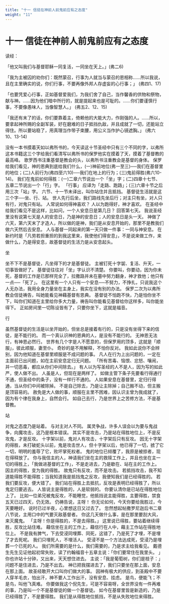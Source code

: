 ```yaml
---
title: "十一 信徒在神前人前鬼前应有之态度"
weight: "11"
---
```


# 十一 信徒在神前人前鬼前应有之态度


读经：

「他又叫我们与基督耶稣一同复活，一同坐在天上。」(弗二6)

「我为主被囚的劝你们：既然蒙召，行事为人就当与蒙召的恩相称……所以我说，且在主里确实的说，你们行事，不要再像外邦人存虚妄的心行事；」
(弗四1、17)

「也要凭爱心行事，正如基督爱我们，为我们舍了自己，当作馨香的供物和祭物，献与神。……因为他们暗中所行的，就是提起来也是可耻的。……你们要谨慎行事，不要像愚味人，当像智慧人。」
(弗五2、12、15)

「我还有末了的话，你们要靠着主，倚赖他的大能大力，作刚强的人。……所以，要拿起神所赐的全副军装，好在磨难的日子抵挡仇敌，并且成就了一切，还能站立得住。所以要站稳了，用真理当作带子束腰，用公义当作护心镜遮胸。」
(弗六10、13-14)

没有一本书摸着天如以弗所书的，今天读这十节圣经中只有三个不同的字，以弗所这本书籍这三个字给我们看清写以弗所书的保罗他实在摸着了天，摸着了基督教的最高峰。
歌罗西书注重基督是教会的头，以弗所书注重教会是基督的身体。
保罗给我们看见，神的恩典到底给我们什么，(一)神前地位(弗一至三)──我们在基督里的地位；(二)人前行为(弗四至六10)──我们在地上的行为；(三)鬼前得胜(弗六10-14)。
我们在鬼前如何得胜：(一)二章六节说出一个「坐」字；(二)四章十七节、五章二节说出一个「行」字。
「行事」
应译为「走路、跑路」；(三)六章十节之后用三次「站」字。
六节、十一节未译出，叫你站住并且抵挡。
基督徒生活就是这三个字──坐、行、站。
世人先行后坐，我们路线先坐后行；对主只有坐，对人只有行，对鬼只有站。
人常说如何得神喜欢？
人以为跑得好，神才喜欢。
在圣经中给我们看见不是这样，比如问，一个人安息日是第几日？
回答第七天。
我说圣经里没有说第七天是人的安息日，乃是神的安息日；人的安息日是头一天。
神做了六天，第六天末了才造人，所以做的是神，我们是从安息开始的，那里不是教我们做六天然后去安息。
人与基督一同起来的第一天只做一件事：一同与神安息。
在新约时是「凡劳若担重担的到我这里来，我使他们得安息」，不是说来做工作，来做什么，乃是得安息，故基督徒的生活力是从安息起头。

坐

坐不下不是基督徒，凡坐得下的才是基督徒。
主被钉死十字袈、复活、升天，一切事皆做好了。
基督徒往往对「坐」字认识不清楚。
你要叫，你要动，因为你未死，基督的工作是已那样完全了，拉撒路并未在墓中努力翻身，神才救他；他只有一点──「死了」。
在这里有一个人只有一个安息──不努力，不挣扎，只说我这个人无办法，我用全身力量坐在主身上，我实在没有别的办法。
保罗二次为以弗所教会信徒祷告，叫她能看见神藉基督有恩典。
基督徒不怕跑不快，乃是怕你坐不下，叫你们知道在主里给你多大力量，祷告叫你能看见基督给你这样多，叫你能坐得下。
正如房间里一切陈设皆有了，只要你坐下，这就是福音。

行

虽然基督徒的生活是以坐开始的，但坐总是接着有行的，只是没有坐得下来的信徒，是不能行的。
而一个真认识神的恩典的人，是没有不能行的。
无神恩无法行，有神恩必然行。
世界有几个字是人不愿意的，但保罗用的顶多，这就是「顺服」，彼此顺服，妻至仆。
奇妙的是不用解释，不怕你反对。
我如此说你不会辨别，因为他知道在基督里顺服是不成问题的事。
凡人在行为上出问题的，一定在主面前已出问题，如在主前安息定归无问题。
「所有苦毒、恼恨、忿怒、嚷闹，并一切恶毒，都应从你们中间除去。」
有人以为写圣经的人不是人，因为写的如此严，使人做不出。
人虽是人，但现在是两样了。
如做主管下条子先要看行得通行不通，但圣经中的条子，没有一样行不通的。
人如果安息在基督里，定归行得通，当从你们中间被除掉。
不是自己除去，乃是让主除掉；自己搬不动，但主搬是顶容易的。
赦免是大人做的事，顺服在主里不困难，因认识主曾为我成就了，因为有个律在我身上，自然会行。
如自己去行，乃是世界上之苦修方法，不是基督教。

站

对鬼之态度乃是站着。
与对主对人不同。
属灵争战，许多人误会以为要与鬼战争，向魔攻击，这乃是根本错误。
其实不是攻击，乃是站在得胜地位上，不是反攻鬼，才是反攻。
十字架以前，鬼对人有攻击，十字架后只有反攻。
因无十字架的得胜，未打破蛇头以前，鬼是攻击世人，但十字架以后，他已得了一切，掳了它一切，明明的羞辱了它，败坏掌死权者。
鬼的地位已倾覆了，我原是被掠者，现在得释放了。
你与我信主的人，神请我们坐在主的救赎工作上，并且也坐在主一切的得胜上，「我做进基督的工作」，不是走进去，乃是歇在、站在主的工作上。
因主的得胜，变为我的得胜。
故鬼只有反攻，而不是攻击。
若抵挡攻击，我不知道能得胜不能得胜；当我知道我是抵挡鬼之反攻，我便知我们是已经得胜的。
若我们要反攻，便大错了。
我们站在得胜上去抵抗，反攻是表明已经得胜了，所以鬼定归要逃去。
人皆说主是得胜的，人是软弱的。
你要认清你是已站在得胜地位上了。
比如一位弟兄被鬼反攻，不能睡觉，他抵挡说主能得胜，主要得胜，禁食五天已过四天，仍无效。
仍祷告说，主呀！
你无论如何，今天你要给我胜过，今天要睡好。
说时已过半夜，心里想这日又过去了。
忽然想起帖撒罗尼迦后书二章八节说，主用口中的气要灭敌基督者。
你这几天做什么事，是在那里要刮大风，来灭魔鬼。
「主呀！你是得胜的，不是去得胜。」
这里说已得胜，要站着继续得胜，反攻比站住难。
藉信坐在主的工作上，藉信行在人中，藉主工作站在得胜地位上。
不是我有脾气，下去受浸同埋葬、同死，这错了，乃是死了才埋，不是埋了才去死呢。
我们只埋死人，不埋活人。
受浸不是一个方法达成死，受浸乃是埋葬一个已死的人。
我们所需要的是什么，我们需要的，乃是求主给我看见。
戴德生先生见证他起初常失败，读了约翰福音十五章主说：「你们要常住在我里头。
」你也许站十分钟，又出来，天天想住进去。
主说：「我是葡萄树，你们是枝子：」问题不是住进去，乃是不出去。
神已把我摆进去了，我们只要坐在那上面，安息在那上面。
故圣经敢开大口叫你们做大的事。
因神有极大的供应，到圣殿中不要人穿羊毛衣，怕出汗，神不要人工作出汗，没有安息、挂虑。
是鸟，便能飞；不是鸟，叫他飞真难。
你要做我这个倪先生，可是不容易呀，全世界没有一件再难的事，乃是叫一个不是基督徒的做一个基督徒。
如今在基督里皆是新造的，乃是已经得胜了，不是要得胜。
我们是从得胜地位抵挡，不是从失败地位来得胜。
